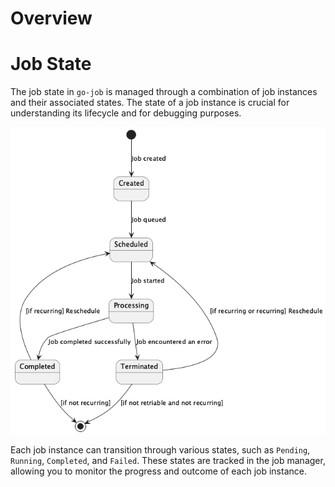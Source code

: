 # Overview

# Job State

The job state in `go-job` is managed through a combination of job instances and their associated states. The state of a job instance is crucial for understanding its lifecycle and for debugging purposes.

![img/job-state.pu](img/job-state.png)

Each job instance can transition through various states, such as `Pending`, `Running`, `Completed`, and `Failed`. These states are tracked in the job manager, allowing you to monitor the progress and outcome of each job instance.